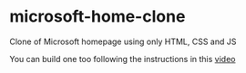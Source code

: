 # microsoft-home-clone
Clone of Microsoft homepage using only HTML, CSS and JS

You can build one too following the instructions in this [video](https://www.youtube.com/watch?v=uKgn-To1C4Q)
